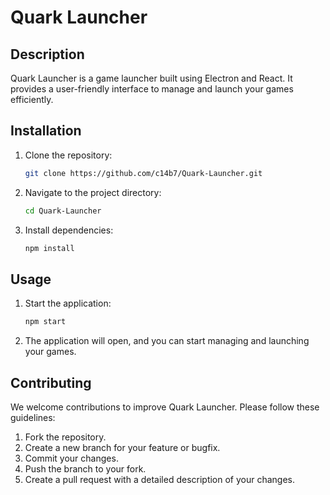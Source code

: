 # Quark Launcher

## Description
Quark Launcher is a game launcher built using Electron and React. It provides a user-friendly interface to manage and launch your games efficiently.

## Installation
1. Clone the repository:
   ```sh
   git clone https://github.com/c14b7/Quark-Launcher.git
   ```
2. Navigate to the project directory:
   ```sh
   cd Quark-Launcher
   ```
3. Install dependencies:
   ```sh
   npm install
   ```

## Usage
1. Start the application:
   ```sh
   npm start
   ```
2. The application will open, and you can start managing and launching your games.

## Contributing
We welcome contributions to improve Quark Launcher. Please follow these guidelines:
1. Fork the repository.
2. Create a new branch for your feature or bugfix.
3. Commit your changes.
4. Push the branch to your fork.
5. Create a pull request with a detailed description of your changes.
